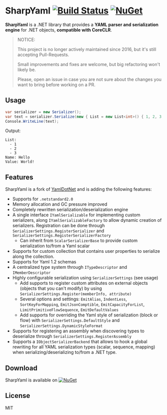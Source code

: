 # SharpYaml [![Build Status](https://github.com/xoofx/SharpYaml/workflows/ci/badge.svg?branch=master)](https://github.com/xoofx/SharpYaml/actions)  [![NuGet](https://img.shields.io/nuget/v/SharpYaml.svg)](https://www.nuget.org/packages/SharpYaml/)

**SharpYaml** is a .NET library that provides a **YAML parser and serialization engine** for .NET objects, **compatible with CoreCLR**.

> NOTICE:
>
> This project is no longer actively maintained since 2016, but it's still accepting Pull-Requests.
>
> Small improvements and fixes are welcome, but big refactoring won't likely be.
>
> Please, open an issue in case you are not sure about the changes you want to bring before working on a PR.

## Usage

```C#
var serializer = new Serializer();
var text = serializer.Serialize(new { List = new List<int>() { 1, 2, 3 }, Name = "Hello", Value = "World!" });
Console.WriteLine(text);
```   
Output:

	List:
	  - 1
	  - 2
	  - 3
	Name: Hello
	Value: World!

## Features

SharpYaml is a fork of [YamlDotNet](http://www.aaubry.net/yamldotnet.aspx) and is adding the following features:

 - Supports for `.netstandard2.0`
 - Memory allocation and GC pressure improved
  - Completely rewritten serialization/deserialization engine
 - A single interface `IYamlSerializable` for implementing custom serializers, along `IYamlSerializableFactory` to allow dynamic creation of serializers. Registration can be done through `SerializerSettings.RegisterSerializer` and `SerializerSettings.RegisterSerializerFactory`
   - Can inherit from `ScalarSerializerBase` to provide custom serialization to/from a Yaml scalar 
 - Supports for custom collection that contains user properties to serialize along the collection.
 - Supports for Yaml 1.2 schemas 
 - A centralized type system through `ITypeDescriptor` and `IMemberDescriptor`
 - Highly configurable serialization using `SerializerSettings` (see usage)
   - Add supports to register custom attributes on external objects (objects that you can't modify) by using `SerializerSettings.Register(memberInfo, attribute)`
   - Several options and settings: `EmitAlias`, `IndentLess`, `SortKeyForMapping`, `EmitJsonComptible`, `EmitCapacityForList`, `LimitPrimitiveFlowSequence`, `EmitDefaultValues`
   - Add supports for overriding the Yaml style of serialization (block or flow) with `SerializerSettings.DefaultStyle` and `SerializerSettings.DynamicStyleFormat`  
 - Supports for registering an assembly when discovering types to deserialize through `SerializerSettings.RegisterAssembly`
 - Supports a `IObjectSerializerBackend` that allows to hook a global rewriting for all YAML serialization types (scalar, sequence, mapping) when serializing/deserializing to/from a .NET type.
 
## Download

SharpYaml is available on [![NuGet](https://img.shields.io/nuget/v/SharpYaml.svg)](https://www.nuget.org/packages/SharpYaml/)

## License
MIT
